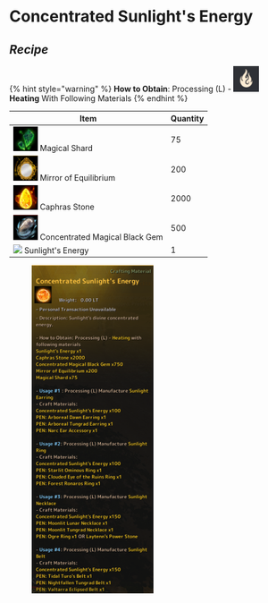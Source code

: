 # Concentrated Sunlight's Energy

## _Recipe_

{% hint style="warning" %}
**How to Obtain**: Processing (L) - <img src="../../../.gitbook/assets/QQ截图20221109033105.png" alt="" data-size="line"> **Heating** With Following Materials
{% endhint %}

| Item                                                                                | Quantity |
| ----------------------------------------------------------------------------------- | -------- |
| ![](../../../.gitbook/assets/QQ截图20221102190233.png) Magical Shard                  | 75       |
| ![](../../../.gitbook/assets/QQ截图20221102192702.png) Mirror of Equilibrium          | 200      |
| ![](../../../.gitbook/assets/QQ截图20221102190158.png) Caphras Stone                  | 2000     |
| ![](../../../.gitbook/assets/QQ截图20221102190027.png) Concentrated Magical Black Gem | 500      |
| ![](../../../.gitbook/assets/SUNLIGHT\_ENERGY\_copy.png) Sunlight's Energy          | 1        |

<figure><img src="../../../.gitbook/assets/image (9).png" alt=""><figcaption></figcaption></figure>
